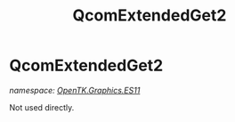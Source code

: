 ﻿---
title: QcomExtendedGet2
---

# QcomExtendedGet2
_namespace: [OpenTK.Graphics.ES11](N-OpenTK.Graphics.ES11.html)_

Not used directly.




